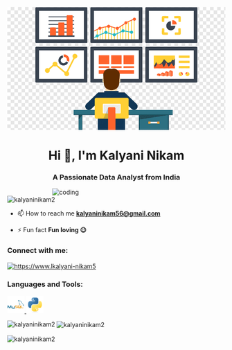 ![logo](https://github.com/kalyaninikam2/kalyaninikam2/blob/main/png%201.png)
<h1 align="center">Hi 👋, I'm Kalyani Nikam</h1>
<h3 align="center">A Passionate Data Analyst from India</h3>

<img align="right" alt="coding" width="400" src="https://digitalcreativemind.com/wp-content/uploads/2021/06/Analytics_amp_Data_Science.gif">

<p align="left"> <img src="https://komarev.com/ghpvc/?username=kalyaninikam2&label=Profile%20views&color=0e75b6&style=flat" alt="kalyaninikam2" /> </p>

- 📫 How to reach me **kalyaninikam56@gmail.com**

- ⚡ Fun fact **Fun loving 😉**

<h3 align="left">Connect with me:</h3>
<p align="left">
<a href="https://linkedin.com/in/https://www.lkalyani-nikam5" target="blank"><img align="center" src="https://raw.githubusercontent.com/rahuldkjain/github-profile-readme-generator/master/src/images/icons/Social/linked-in-alt.svg" alt="https://www.lkalyani-nikam5" height="30" width="40" /></a>
</p>

<h3 align="left">Languages and Tools:</h3>
<p align="left"> <a href="https://www.mysql.com/" target="_blank" rel="noreferrer"> <img src="https://raw.githubusercontent.com/devicons/devicon/master/icons/mysql/mysql-original-wordmark.svg" alt="mysql" width="40" height="40"/> </a> <a href="https://www.python.org" target="_blank" rel="noreferrer"> <img src="https://raw.githubusercontent.com/devicons/devicon/master/icons/python/python-original.svg" alt="python" width="40" height="40"/> </a> </p>

<p><img align="left" src="https://github-readme-stats.vercel.app/api/top-langs?username=kalyaninikam2&show_icons=true&locale=en&layout=compact" alt="kalyaninikam2" /></p>

<p>&nbsp;<img align="center" src="https://github-readme-stats.vercel.app/api?username=kalyaninikam2&show_icons=true&locale=en" alt="kalyaninikam2" /></p>

<p><img align="center" src="https://github-readme-streak-stats.herokuapp.com/?user=kalyaninikam2&" alt="kalyaninikam2" /></p>
